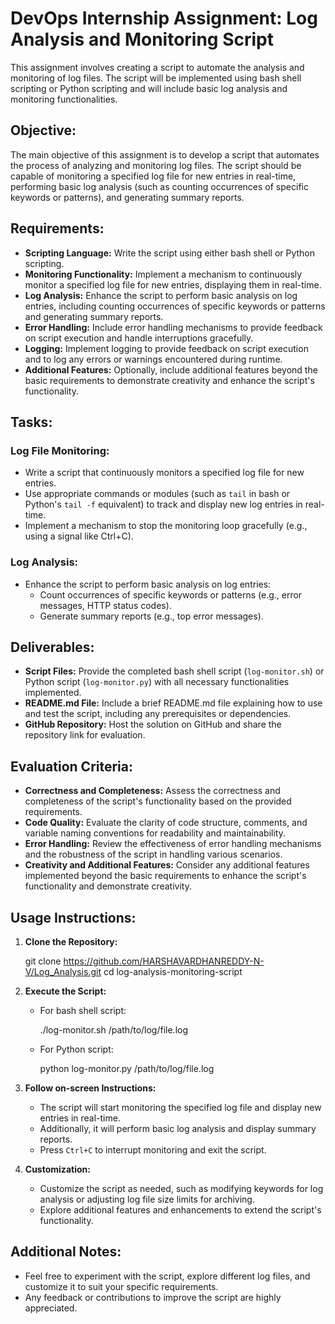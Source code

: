 # DevOps Internship Assignment: Log Analysis and Monitoring Script

This assignment involves creating a script to automate the analysis and monitoring of log files. The script will be implemented using bash shell scripting or Python scripting and will include basic log analysis and monitoring functionalities.

## Objective:

The main objective of this assignment is to develop a script that automates the process of analyzing and monitoring log files. The script should be capable of monitoring a specified log file for new entries in real-time, performing basic log analysis (such as counting occurrences of specific keywords or patterns), and generating summary reports.

## Requirements:

- **Scripting Language:** Write the script using either bash shell or Python scripting.
- **Monitoring Functionality:** Implement a mechanism to continuously monitor a specified log file for new entries, displaying them in real-time.
- **Log Analysis:** Enhance the script to perform basic analysis on log entries, including counting occurrences of specific keywords or patterns and generating summary reports.
- **Error Handling:** Include error handling mechanisms to provide feedback on script execution and handle interruptions gracefully.
- **Logging:** Implement logging to provide feedback on script execution and to log any errors or warnings encountered during runtime.
- **Additional Features:** Optionally, include additional features beyond the basic requirements to demonstrate creativity and enhance the script's functionality.

## Tasks:

### Log File Monitoring:

- Write a script that continuously monitors a specified log file for new entries.
- Use appropriate commands or modules (such as `tail` in bash or Python's `tail -f` equivalent) to track and display new log entries in real-time.
- Implement a mechanism to stop the monitoring loop gracefully (e.g., using a signal like Ctrl+C).

### Log Analysis:

- Enhance the script to perform basic analysis on log entries:
  - Count occurrences of specific keywords or patterns (e.g., error messages, HTTP status codes).
  - Generate summary reports (e.g., top error messages).

## Deliverables:

- **Script Files:** Provide the completed bash shell script (`log-monitor.sh`) or Python script (`log-monitor.py`) with all necessary functionalities implemented.
- **README.md File:** Include a brief README.md file explaining how to use and test the script, including any prerequisites or dependencies.
- **GitHub Repository:** Host the solution on GitHub and share the repository link for evaluation.

## Evaluation Criteria:

- **Correctness and Completeness:** Assess the correctness and completeness of the script's functionality based on the provided requirements.
- **Code Quality:** Evaluate the clarity of code structure, comments, and variable naming conventions for readability and maintainability.
- **Error Handling:** Review the effectiveness of error handling mechanisms and the robustness of the script in handling various scenarios.
- **Creativity and Additional Features:** Consider any additional features implemented beyond the basic requirements to enhance the script's functionality and demonstrate creativity.

## Usage Instructions:

1. **Clone the Repository:**
  
   git clone https://github.com/HARSHAVARDHANREDDY-N-V/Log_Analysis.git
   cd log-analysis-monitoring-script


2. **Execute the Script:**
   - For bash shell script:
   
     ./log-monitor.sh /path/to/log/file.log
   
   - For Python script:
    
     python log-monitor.py /path/to/log/file.log
     

3. **Follow on-screen Instructions:**
   - The script will start monitoring the specified log file and display new entries in real-time.
   - Additionally, it will perform basic log analysis and display summary reports.
   - Press `Ctrl+C` to interrupt monitoring and exit the script.

4. **Customization:**
   - Customize the script as needed, such as modifying keywords for log analysis or adjusting log file size limits for archiving.
   - Explore additional features and enhancements to extend the script's functionality.

## Additional Notes:

- Feel free to experiment with the script, explore different log files, and customize it to suit your specific requirements.
- Any feedback or contributions to improve the script are highly appreciated.


